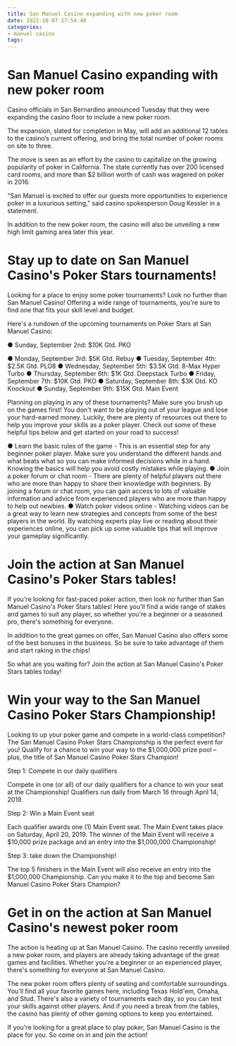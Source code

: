 ```yaml
---
title: San Manuel Casino expanding with new poker room
date: 2022-10-07 17:54:48
categories:
- manuel casino
tags:
---
```



#  San Manuel Casino expanding with new poker room

Casino officials in San Bernardino announced Tuesday that they were expanding the casino floor to include a new poker room.

The expansion, slated for completion in May, will add an additional 12 tables to the casino’s current offering, and bring the total number of poker rooms on site to three.

The move is seen as an effort by the casino to capitalize on the growing popularity of poker in California. The state currently has over 200 licensed card rooms, and more than $2 billion worth of cash was wagered on poker in 2016.

“San Manuel is excited to offer our guests more opportunities to experience poker in a luxurious setting,” said casino spokesperson Doug Kessler in a statement.

In addition to the new poker room, the casino will also be unveiling a new high limit gaming area later this year.

#  Stay up to date on San Manuel Casino's Poker Stars tournaments!

Looking for a place to enjoy some poker tournaments? Look no further than San Manuel Casino! Offering a wide range of tournaments, you're sure to find one that fits your skill level and budget.

Here's a rundown of the upcoming tournaments on Poker Stars at San Manuel Casino:

● Sunday, September 2nd: $10K Gtd. PKO

● Monday, September 3rd: $5K Gtd. Rebuy
 ● Tuesday, September 4th: $2.5K Gtd. PLO8
 ● Wednesday, September 5th: $3.5K Gtd. 8-Max Hyper Turbo
 ● Thursday, September 6th: $1K Gtd. Deepstack Turbo 
● Friday, September 7th: $10K Gtd. PKO 
● Saturday, September 8th: $3K Gtd. KO Knockout 
● Sunday, September 9th: $15K Gtd. Main Event

 Planning on playing in any of these tournaments? Make sure you brush up on the games first! You don't want to be playing out of your league and lose your hard-earned money. Luckily, there are plenty of resources out there to help you improve your skills as a poker player. Check out some of these helpful tips below and get started on your road to success!

● Learn the basic rules of the game - This is an essential step for any beginner poker player. Make sure you understand the different hands and what beats what so you can make informed decisions while in a hand. Knowing the basics will help you avoid costly mistakes while playing. 
● Join a poker forum or chat room - There are plenty of helpful players out there who are more than happy to share their knowledge with beginners. By joining a forum or chat room, you can gain access to lots of valuable information and advice from experienced players who are more than happy to help out newbies. 
● Watch poker videos online - Watching videos can be a great way to learn new strategies and concepts from some of the best players in the world. By watching experts play live or reading about their experiences online, you can pick up some valuable tips that will improve your gameplay significantly.

#  Join the action at San Manuel Casino's Poker Stars tables!

If you're looking for fast-paced poker action, then look no further than San Manuel Casino's Poker Stars tables! Here you'll find a wide range of stakes and games to suit any player, so whether you're a beginner or a seasoned pro, there's something for everyone.

In addition to the great games on offer, San Manuel Casino also offers some of the best bonuses in the business. So be sure to take advantage of them and start raking in the chips!

So what are you waiting for? Join the action at San Manuel Casino's Poker Stars tables today!

#  Win your way to the San Manuel Casino Poker Stars Championship!

Looking to up your poker game and compete in a world-class competition? The San Manuel Casino Poker Stars Championship is the perfect event for you! Qualify for a chance to win your way to the $1,000,000 prize pool – plus, the title of San Manuel Casino Poker Stars Champion!

Step 1: Compete in our daily qualifiers

Compete in one (or all) of our daily qualifiers for a chance to win your seat at the Championship! Qualifiers run daily from March 16 through April 14, 2019.

Step 2: Win a Main Event seat

Each qualifier awards one (1) Main Event seat. The Main Event takes place on Saturday, April 20, 2019. The winner of the Main Event will receive a $10,000 prize package and an entry into the $1,000,000 Championship!

Step 3: take down the Championship!

The top 5 finishers in the Main Event will also receive an entry into the $1,000,000 Championship. Can you make it to the top and become San Manuel Casino Poker Stars Champion?

#  Get in on the action at San Manuel Casino's newest poker room

The action is heating up at San Manuel Casino. The casino recently unveiled a new poker room, and players are already taking advantage of the great games and facilities. Whether you're a beginner or an experienced player, there's something for everyone at San Manuel Casino.

The new poker room offers plenty of seating and comfortable surroundings. You'll find all your favorite games here, including Texas Hold'em, Omaha, and Stud. There's also a variety of tournaments each day, so you can test your skills against other players. And if you need a break from the tables, the casino has plenty of other gaming options to keep you entertained.

If you're looking for a great place to play poker, San Manuel Casino is the place for you. So come on in and join the action!